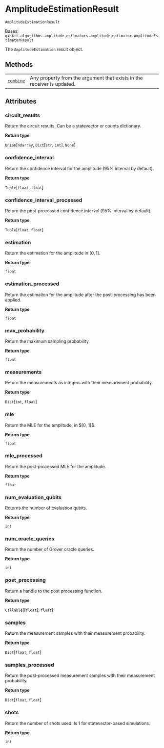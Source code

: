 # AmplitudeEstimationResult

<span id="undefined" />

`AmplitudeEstimationResult`

Bases: `qiskit.algorithms.amplitude_estimators.amplitude_estimator.AmplitudeEstimatorResult`

The `AmplitudeEstimation` result object.

## Methods

|                                                                                                                                                                            |                                                                        |
| -------------------------------------------------------------------------------------------------------------------------------------------------------------------------- | ---------------------------------------------------------------------- |
| [`combine`](qiskit.algorithms.AmplitudeEstimationResult.combine#qiskit.algorithms.AmplitudeEstimationResult.combine "qiskit.algorithms.AmplitudeEstimationResult.combine") | Any property from the argument that exists in the receiver is updated. |

## Attributes

<span id="undefined" />

### circuit\_results

Return the circuit results. Can be a statevector or counts dictionary.

**Return type**

`Union`\[`ndarray`, `Dict`\[`str`, `int`], `None`]

<span id="undefined" />

### confidence\_interval

Return the confidence interval for the amplitude (95% interval by default).

**Return type**

`Tuple`\[`float`, `float`]

<span id="undefined" />

### confidence\_interval\_processed

Return the post-processed confidence interval (95% interval by default).

**Return type**

`Tuple`\[`float`, `float`]

<span id="undefined" />

### estimation

Return the estimation for the amplitude in $[0, 1]$.

**Return type**

`float`

<span id="undefined" />

### estimation\_processed

Return the estimation for the amplitude after the post-processing has been applied.

**Return type**

`float`

<span id="undefined" />

### max\_probability

Return the maximum sampling probability.

**Return type**

`float`

<span id="undefined" />

### measurements

Return the measurements as integers with their measurement probability.

**Return type**

`Dict`\[`int`, `float`]

<span id="undefined" />

### mle

Return the MLE for the amplitude, in $\[0, 1]\$.

**Return type**

`float`

<span id="undefined" />

### mle\_processed

Return the post-processed MLE for the amplitude.

**Return type**

`float`

<span id="undefined" />

### num\_evaluation\_qubits

Returns the number of evaluation qubits.

**Return type**

`int`

<span id="undefined" />

### num\_oracle\_queries

Return the number of Grover oracle queries.

**Return type**

`int`

<span id="undefined" />

### post\_processing

Return a handle to the post processing function.

**Return type**

`Callable`\[\[`float`], `float`]

<span id="undefined" />

### samples

Return the measurement samples with their measurement probability.

**Return type**

`Dict`\[`float`, `float`]

<span id="undefined" />

### samples\_processed

Return the post-processed measurement samples with their measurement probability.

**Return type**

`Dict`\[`float`, `float`]

<span id="undefined" />

### shots

Return the number of shots used. Is 1 for statevector-based simulations.

**Return type**

`int`
